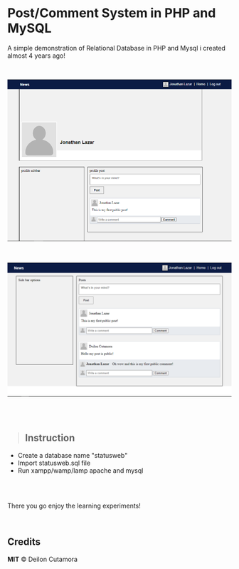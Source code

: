 # Post/Comment System in PHP and MySQL

A simple demonstration of Relational Database in PHP and Mysql i created almost 4 years ago!

<br />

![alt text](images/statusweb_profile.png)

<br />

![alt text](images/statusweb_newsfeed.png)

<br />
<br />

> ## **Instruction**

* Create a database name "statusweb"
* Import statusweb.sql file
* Run xampp/wamp/lamp apache and mysql
<br/>
<br />


There you go enjoy the learning experiments!

<br />

## Credits 

**MIT** &copy; Deilon Cutamora 